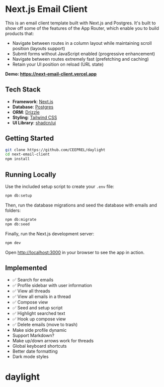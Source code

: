 # Next.js Email Client

This is an email client template built with Next.js and Postgres. It's built to show off some of the features of the App Router, which enable you to build products that:

- Navigate between routes in a column layout while maintaining scroll position (layouts support)
- Submit forms without JavaScript enabled (progressive enhancement)
- Navigate between routes extremely fast (prefetching and caching)
- Retain your UI position on reload (URL state)

**Demo: https://next-email-client.vercel.app**

## Tech Stack

- **Framework**: [Next.js](https://nextjs.org/)
- **Database**: [Postgres](https://www.postgresql.org/)
- **ORM**: [Drizzle](https://orm.drizzle.team/)
- **Styling**: [Tailwind CSS](https://tailwindcss.com/)
- **UI Library**: [shadcn/ui](https://ui.shadcn.com/)

## Getting Started

```bash
git clone https://github.com/CEEPREL/daylight
cd next-email-client
npm install
```

## Running Locally

Use the included setup script to create your `.env` file:

```bash
npm db:setup
```

Then, run the database migrations and seed the database with emails and folders:

```bash
npm db:migrate
npm db:seed
```

Finally, run the Next.js development server:

```bash
npm dev
```

Open [http://localhost:3000](http://localhost:3000) in your browser to see the app in action.

## Implemented

- ✅ Search for emails
- ✅ Profile sidebar with user information
- ✅ View all threads
- ✅ View all emails in a thread
- ✅ Compose view
- ✅ Seed and setup script
- ✅ Highlight searched text
- ✅ Hook up compose view
- ✅ Delete emails (move to trash)
- Make side profile dynamic
- Support Markdown?
- Make up/down arrows work for threads
- Global keyboard shortcuts
- Better date formatting
- Dark mode styles
# daylight
